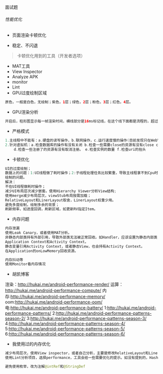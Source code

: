 面试题

###### 性能优化

* 页面渲染卡顿优化

* 稳定、不闪退

> 卡顿优化用到的工具（开发者选项）

* MAT工具
* View Inspector
* Analyze APK
* monitor 
* Lint
* GPU过度绘制区域
```java
原色，一般是白色，无绘制；紫色，1层；绿色，2层；粉色，3层；红色，4层。
```
* GPU渲染分析
```java
开启后，柱形图显示每一帧渲染时间，横线部分是16ms标记线，在这个线下面都是流程的，超过这个线过多代表绘制卡顿。

```
* 严格模式
```java
1.主线程中不能有：a.硬盘的读写操作，b.联网操作，c.运行速度慢的操作(目前发现只在WebView中有这个检查操作)。
2.针对虚拟机：a.检查数据库的操作有没有关闭 b.检查一些需要close的资源有没有close c.检查有没有Activity泄漏
    d.检查一些注册了的资源有没有取消注册。 e.检查实例的数量 f.检查uri的抬头
```
* 卡顿优化
```java
UI的过度绘制；
数据上的问题：1:UI线程做了耗时操作；2:子线程处理任务比较繁重，导致主线程拿不到Cpu时间片；3:GC频率增加，卡顿明显；
绘制的问题。
解决：
不在UI线程做耗时操作；
减少UI布局层次减少嵌套。使用Hierarchy Viewer分析View结构;
使用merge减少布局层次，viewStub布局按需加载；
RelativeLayout和LinerLayout取舍，LinerLayout权重少用。
避免多度绘制，绘制多余的背景；
刷新频率，如进度回调，刷新区域，如更新RV指定Item。
```

* 内存问题
```java
内存泄漏
使用Leak Canary，或者使用MAT分析。
非静态内部类持有外部引用，导致外部类无法被正常回收。如Handler，应该设置为静态内部类，或者在Activity销毁时移除消息。
Application Context和Activity Context。
静态变量引用Activity Context，或者静态View，也会持有Activity Context。
在Application的onLowMemory回收资源。

内存抖动等
使用Monitor看内存情况
```

* 胡凯博客

渲染：http://hukai.me/android-performance-render/
运算：http://hukai.me/android-performance-compute/
内存:http://hukai.me/android-performance-memory/
oom:http://hukai.me/android-performance-oom/
电:http://hukai.me/android-performance-battery/
1:http://hukai.me/android-performance-patterns/
2:http://hukai.me/android-performance-patterns-season-2/
3:http://hukai.me/android-performance-patterns-season-3/
4:http://hukai.me/android-performance-patterns-season-4/
5:http://hukai.me/android-performance-patterns-season-5/
6:http://hukai.me/android-performance-patterns-season-6/

* 我使用过的内存优化
```java
减少布局层次，使用View inspector，或者自己分析，主要是修改RelativeLayout和LinerLayout、merge和ViewStub、去掉View不合理的背景，使用GPU过度绘制区域。
使用Lint分析项目，选择performance，工具会给一些需要优化的提示。如没有提到的，HashMap被替换成SparseMap、

避免使用枚举，改为注解@intRef和@StringDef 
```